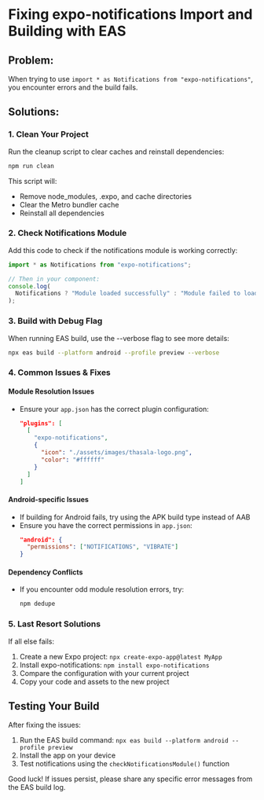 # Fixing expo-notifications Import and Building with EAS

## Problem:

When trying to use `import * as Notifications from "expo-notifications"`, you encounter errors and the build fails.

## Solutions:

### 1. Clean Your Project

Run the cleanup script to clear caches and reinstall dependencies:

```bash
npm run clean
```

This script will:

- Remove node_modules, .expo, and cache directories
- Clear the Metro bundler cache
- Reinstall all dependencies

### 2. Check Notifications Module

Add this code to check if the notifications module is working correctly:

```javascript
import * as Notifications from "expo-notifications";

// Then in your component:
console.log(
  Notifications ? "Module loaded successfully" : "Module failed to load"
);
```

### 3. Build with Debug Flag

When running EAS build, use the --verbose flag to see more details:

```bash
npx eas build --platform android --profile preview --verbose
```

### 4. Common Issues & Fixes

#### Module Resolution Issues

- Ensure your `app.json` has the correct plugin configuration:
  ```json
  "plugins": [
    [
      "expo-notifications",
      {
        "icon": "./assets/images/thasala-logo.png",
        "color": "#ffffff"
      }
    ]
  ]
  ```

#### Android-specific Issues

- If building for Android fails, try using the APK build type instead of AAB
- Ensure you have the correct permissions in `app.json`:
  ```json
  "android": {
    "permissions": ["NOTIFICATIONS", "VIBRATE"]
  }
  ```

#### Dependency Conflicts

- If you encounter odd module resolution errors, try:
  ```bash
  npm dedupe
  ```

### 5. Last Resort Solutions

If all else fails:

1. Create a new Expo project: `npx create-expo-app@latest MyApp`
2. Install expo-notifications: `npm install expo-notifications`
3. Compare the configuration with your current project
4. Copy your code and assets to the new project

## Testing Your Build

After fixing the issues:

1. Run the EAS build command: `npx eas build --platform android --profile preview`
2. Install the app on your device
3. Test notifications using the `checkNotificationsModule()` function

Good luck! If issues persist, please share any specific error messages from the EAS build log.
